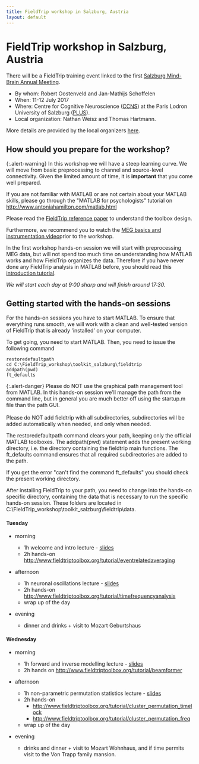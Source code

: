 ```yaml
---
title: FieldTrip workshop in Salzburg, Austria
layout: default
---
```


# FieldTrip workshop in Salzburg, Austria

There will be a FieldTrip training event linked to the first [Salzburg Mind-Brain Annual Meeting](https://samba.ccns.sbg.ac.at).

*  By whom: Robert Oostenveld and Jan-Mathijs Schoffelen
*  When: 11-12 July 2017
*  Where: Centre for Cognitive Neuroscience ([CCNS](https://ccns.sbg.ac.at/about/)) at the Paris Lodron University of Salzburg ([PLUS](https://www.uni-salzburg.at/)).
*  Local organization: Nathan Weisz and Thomas Hartmann.

More details are provided by the local organizers [here](https://samba.ccns.sbg.ac.at/fieldtrip/).

## How should you prepare for the workshop?

{:.alert-warning}
In this workshop we will have a steep learning curve. We will move from basic preprocessing to channel and source-level connectivity. Given the limited amount of time, it is **important** that you come well prepared.

If you are not familiar with MATLAB or are not certain about your MATLAB skills, please go through the "MATLAB for psychologists" tutorial on http://www.antoniahamilton.com/matlab.html

Please read the [FieldTrip reference paper](http://www.hindawi.com/journals/cin/2011/156869/) to understand the toolbox design.

Furthermore, we recommend you to watch the [MEG basics and instrumentation video](https://www.youtube.com/watch?v=CPj4jJACeIs)prior to the workshop.

In the first workshop hands-on session we will start with preprocessing MEG data, but will not spend too much time on understanding how MATLAB works and how FieldTrip organizes the data. Therefore if you have never done any FieldTrip analysis in MATLAB before, you should read this [introduction tutorial](/tutorial/introduction).

*We will start each day at 9:00 sharp and will finish around 17:30.*

## Getting started with the hands-on sessions

For the hands-on sessions you have to start MATLAB. To ensure that everything runs smooth, we will work with a clean and well-tested version of FieldTrip that is already 'installed' on your computer.

To get going, you need to start MATLAB. Then, you need to issue the following command

    restoredefaultpath
    cd C:\FieldTrip_workshop\toolkit_salzburg\fieldtrip
    addpath(pwd)
    ft_defaults

{:.alert-danger}
Please do NOT use the graphical path management tool from MATLAB. In this hands-on session we'll manage the path from the command line, but in general you are much better off using the startup.m file than the path GUI.
<br/>
<br/>
Please do NOT add fieldtrip with all subdirectories, subdirectories will be added automatically when needed, and only when needed.

The restoredefaultpath command clears your path, keeping only the official MATLAB toolboxes. The addpath(pwd) statement adds the present working directory, i.e. the directory containing the fieldtrip main functions. The ft_defaults command ensures that all required subdirectories are added to the path.

If you get the error "can't find the command ft_defaults" you should check the present working directory.

After installing FieldTrip to your path, you need to change into the hands-on specific directory, containing the data that is necessary to run the specific hands-on session. These folders are located in C:\FieldTrip_workshop\toolkit_salzburg\fieldtrip\data.

####  Tuesday

*  morning
    * 1h welcome and intro lecture - [slides](/static/pdf/workshop/salzburg_introduction.pdf)
    * 2h hands-on http://www.fieldtriptoolbox.org/tutorial/eventrelatedaveraging

*  afternoon
    * 1h neuronal oscillations lecture - [slides](/static/pdf/workshop/salzburg_frequency_analysis.pdf)
    * 2h hands-on http://www.fieldtriptoolbox.org/tutorial/timefrequencyanalysis
    * wrap up of the day

*  evening
    * dinner and drinks + visit to Mozart Geburtshaus

#### Wednesday

*  morning
    * 1h forward and inverse modelling lecture - [slides](/static/pdf/workshop/salzburg_source_reconstruction.pdf)
    * 2h hands on http://www.fieldtriptoolbox.org/tutorial/beamformer

*  afternoon
    * 1h non-parametric permutation statistics lecture - [slides](/static/pdf/workshop/salzburg_cluster_statistics.pdf)
    * 2h hands-on
      * http://www.fieldtriptoolbox.org/tutorial/cluster_permutation_timelock
      * http://www.fieldtriptoolbox.org/tutorial/cluster_permutation_freq
    * wrap up of the day

*  evening
    * drinks and dinner + visit to Mozart Wohnhaus, and if time permits visit to the Von Trapp family mansion.
